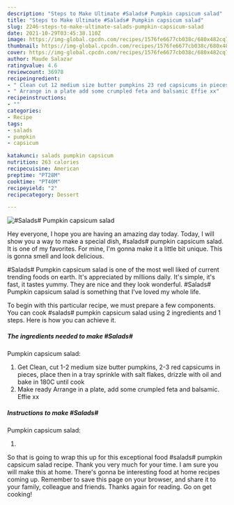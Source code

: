 ```yaml
---
description: "Steps to Make Ultimate #Salads# Pumpkin capsicum salad"
title: "Steps to Make Ultimate #Salads# Pumpkin capsicum salad"
slug: 2246-steps-to-make-ultimate-salads-pumpkin-capsicum-salad
date: 2021-10-29T03:45:38.110Z
image: https://img-global.cpcdn.com/recipes/1576fe6677cb038c/680x482cq70/salads-pumpkin-capsicum-salad-recipe-main-photo.jpg
thumbnail: https://img-global.cpcdn.com/recipes/1576fe6677cb038c/680x482cq70/salads-pumpkin-capsicum-salad-recipe-main-photo.jpg
cover: https://img-global.cpcdn.com/recipes/1576fe6677cb038c/680x482cq70/salads-pumpkin-capsicum-salad-recipe-main-photo.jpg
author: Maude Salazar
ratingvalue: 4.6
reviewcount: 36978
recipeingredient:
- " Clean cut 12 medium size butter pumpkins 23 red capsicums in pieces place then in a tray sprinkle with salt flakes drizzle with oil and bake in 180C until cook"
- " Arrange in a plate add some crumpled feta and balsamic Effie xx"
recipeinstructions:
- ""
categories:
- Recipe
tags:
- salads
- pumpkin
- capsicum

katakunci: salads pumpkin capsicum 
nutrition: 263 calories
recipecuisine: American
preptime: "PT28M"
cooktime: "PT40M"
recipeyield: "2"
recipecategory: Dessert

---
```



![#Salads#
Pumpkin capsicum salad](https://img-global.cpcdn.com/recipes/1576fe6677cb038c/680x482cq70/salads-pumpkin-capsicum-salad-recipe-main-photo.jpg)

Hey everyone, I hope you are having an amazing day today. Today, I will show you a way to make a special dish, #salads#
pumpkin capsicum salad. It is one of my favorites. For mine, I'm gonna make it a little bit unique. This is gonna smell and look delicious.

#Salads#
Pumpkin capsicum salad is one of the most well liked of current trending foods on earth. It's appreciated by millions daily. It's simple, it's fast, it tastes yummy. They are nice and they look wonderful. #Salads#
Pumpkin capsicum salad is something that I've loved my whole life.




To begin with this particular recipe, we must prepare a few components. You can cook #salads#
pumpkin capsicum salad using 2 ingredients and 1 steps. Here is how you can achieve it.

<!--inarticleads1-->

##### The ingredients needed to make #Salads#
Pumpkin capsicum salad:

1. Get  Clean, cut 1-2 medium size butter pumpkins, 2-3 red capsicums in pieces, place then in a tray sprinkle with salt flakes, drizzle with oil and bake in 180C until cook
1. Make ready  Arrange in a plate, add some crumpled feta and balsamic. Effie xx




<!--inarticleads2-->

##### Instructions to make #Salads#
Pumpkin capsicum salad:

1. 




So that is going to wrap this up for this exceptional food #salads#
pumpkin capsicum salad recipe. Thank you very much for your time. I am sure you will make this at home. There's gonna be interesting food at home recipes coming up. Remember to save this page on your browser, and share it to your family, colleague and friends. Thanks again for reading. Go on get cooking!
